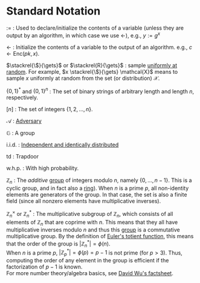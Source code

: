 # Standard Notation

$:=$
: Used to declare/initialize the contents of a variable (unless they are output by an algorithm, in which case we use $\gets$), e.g., $y := g^x$

$\gets$
: Initialize the contents of a variable to the output of an algorithm. e.g., $c \gets \mathsf{Enc}(pk, x)$.

<!-- $\gets\!\!\tiny{\$}$ -->
$\stackrel{\$}{\gets}$ or $\stackrel{R}{\gets}$
: sample [uniformly at random](./general.md#uniform). For example, $x \stackrel{\$}{\gets} \mathcal{X}$ means to sample $x$ uniformly at random from the set (or distribution) $\mathcal{X}$.

$\{0,1\}^*$ and $\{0,1\}^n$
: The set of binary strings of arbitrary length and length $n$, respectively.

$[n]$
: The set of integers $\{1, 2, \dots, n\}$.

$\mathcal{A}$
: [Adversary](./general.md#adversary)

$\mathbb{G}$
: A group

i.i.d.
: [Independent and identically distributed](general.md#iid)

$\mathsf{td}$
: Trapdoor

w.h.p.
: With high probability.

$\mathbb{Z}_n$
: The *additive* [group](./general.md#group) of integers modulo $n$, namely $\{0,\dots,n-1\}$. This is a cyclic group, and in fact also a [ring](./general.md#ring)). When $n$ is a prime $p$, all non-identity elements are generators of the group. In that case, the set is also a finite field (since all nonzero elements have multiplicative inverses). 

$\mathbb{Z}_n^\times$ or $\mathbb{Z}_n^*$
: The multiplicative subgroup of $\mathbb{Z}_n$, which consists of all elements of $\mathbb{Z}_n$ that are coprime with $n$. This means that they all have multiplicative inverses modulo $n$ and thus this [group](./general.md#group) is a commutative multiplicative group. By the definition of [Euler's totient function](https://en.wikipedia.org/wiki/Euler%27s_totient_function), this means that the order of the group is $\lvert \mathbb{Z}_n^* \rvert = \phi(n)$.  
When $n$ is a prime $p$, $\lvert \mathbb{Z}_p^* \rvert = \phi(p) = p-1$ is not prime (for $p>3$). Thus, computing the order of any element in the group is efficient if the factorization of $p-1$ is known.  
For more number theory/algebra basics, see [David Wu's factsheet](https://www.cs.utexas.edu/~dwu4/courses/fa21/static/algebra.pdf).
